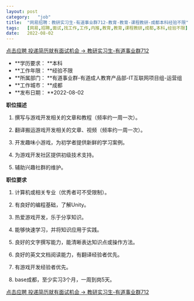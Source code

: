 ```yaml
---
layout:	post
category:	"job"
title:	"网易招聘：教研实习生-有道事业群712-教育-教育-课程教研-成都本科经验不限"
tags:	[网易,招聘,面试,找工作,工作,内推,教育,教育,课程教研,成都,本科,经验不限]
date:	2022-08-02
---
```


[点击应聘 投递简历就有面试机会 ->  教研实习生-有道事业群712](http://mobile.bole.netease.com/bole/boleDetail?id=42000&employeeId=346f03c3cda5f04c&key=all)



- **学历要求： **本科
- **工作年限： **经验不限
- **所属部门： **有道事业群-有道成人教育产品部-IT互联网项目组-运营组
- **工作城市： **成都
- **发布日期： **2022-08-02



**职位描述**

1. 撰写与游戏开发相关的文章和教程（频率约一周一次）。

2. 翻译搬运游戏开发相关的文章、视频（频率约一周一次）。

3. 开发趣味小游戏，为初学者提供新鲜的学习案例。

4. 为游戏开发社区提供初级技术支持。

5. 辅助兴趣社群的维护。



**职位要求**

1. 计算机或相关专业（优秀者可不受限制）。

2. 有良好的编程基础，了解Unity。

3. 热爱游戏开发，乐于分享知识。

4. 能够快速学习，并将知识应用于实践。

5. 良好的文字撰写能力，能清晰表达知识点或操作方法。

6. 良好的英文文档阅读能力，有翻译经验者优先。

7. 有游戏开发经验者优先。

8. base成都，至少实习3个月，一周到岗5天。



[点击应聘 投递简历就有面试机会 ->  教研实习生-有道事业群712](http://mobile.bole.netease.com/bole/boleDetail?id=42000&employeeId=346f03c3cda5f04c&key=all)